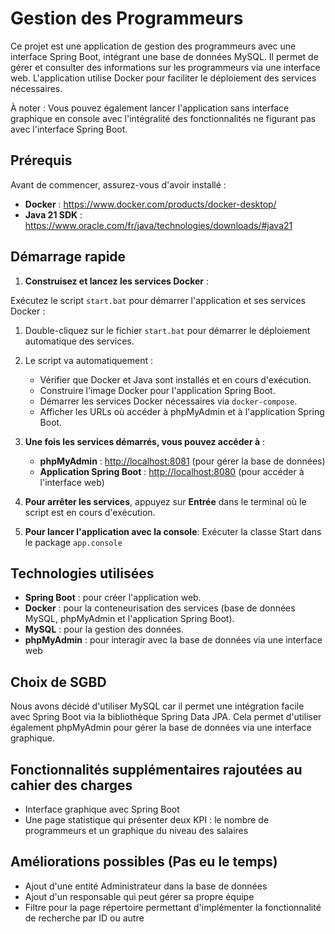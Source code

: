 
# Gestion des Programmeurs

Ce projet est une application de gestion des programmeurs avec une interface Spring Boot, intégrant une base de données MySQL. Il permet de gérer et consulter des informations sur les programmeurs via une interface web. L'application utilise Docker pour faciliter le déploiement des services nécessaires. 

À noter : Vous pouvez également lancer l'application sans interface graphique en console avec l'intégralité des fonctionnalités ne figurant pas avec l'interface Spring Boot.

## Prérequis

Avant de commencer, assurez-vous d'avoir installé :

- **Docker** : https://www.docker.com/products/docker-desktop/
- **Java 21 SDK** : https://www.oracle.com/fr/java/technologies/downloads/#java21

## Démarrage rapide 

1.  **Construisez et lancez les services Docker** :
    
Exécutez le script `start.bat` pour démarrer l'application et ses services Docker :

1.  Double-cliquez sur le fichier `start.bat` pour démarrer le déploiement automatique des services.
2.  Le script va automatiquement :
    -   Vérifier que Docker et Java sont installés et en cours d'exécution.
    -   Construire l'image Docker pour l'application Spring Boot.
    -   Démarrer les services Docker nécessaires via `docker-compose`.
    -   Afficher les URLs où accéder à phpMyAdmin et à l'application Spring Boot.

2.  **Une fois les services démarrés, vous pouvez accéder à** :
    
    -   **phpMyAdmin** : [http://localhost:8081](http://localhost:8081) (pour gérer la base de données)
    -   **Application Spring Boot** : [http://localhost:8080](http://localhost:8080) (pour accéder à l'interface web)
3.  **Pour arrêter les services**, appuyez sur **Entrée** dans le terminal où le script est en cours d'exécution.
4. **Pour lancer l'application avec la console**:
Exécuter la classe Start dans le package `app.console`

## Technologies utilisées

-   **Spring Boot** : pour créer l'application web.
-   **Docker** : pour la conteneurisation des services (base de données MySQL, phpMyAdmin et l'application Spring Boot).
-   **MySQL** : pour la gestion des données.
-   **phpMyAdmin** : pour interagir avec la base de données via une interface web

## Choix de SGBD

Nous avons décidé d'utiliser MySQL car il permet une intégration facile avec Spring Boot via la bibliothèque Spring Data JPA. Cela permet d'utiliser également phpMyAdmin pour gérer la base de données via une interface graphique. 

## Fonctionnalités supplémentaires rajoutées au cahier des charges
- Interface graphique avec Spring Boot
- Une page statistique qui présenter deux KPI : le nombre de programmeurs et un graphique du niveau des salaires 

## Améliorations possibles (Pas eu le temps)
- Ajout d'une entité Administrateur dans la base de données
- Ajout d'un responsable qui peut gérer sa propre équipe
- Filtre pour la page répertoire permettant d'implémenter la fonctionnalité de recherche par ID ou autre
